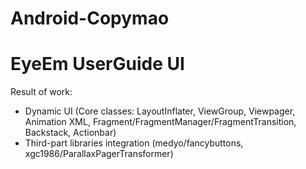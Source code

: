 Android-Copymao
===============

EyeEm UserGuide UI
====
Result of work:
* Dynamic UI (Core classes: LayoutInflater, ViewGroup, Viewpager, Animation XML, Fragment/FragmentManager/FragmentTransition, Backstack, Actionbar)
* Third-part libraries integration (medyo/fancybuttons, xgc1986/ParallaxPagerTransformer)

